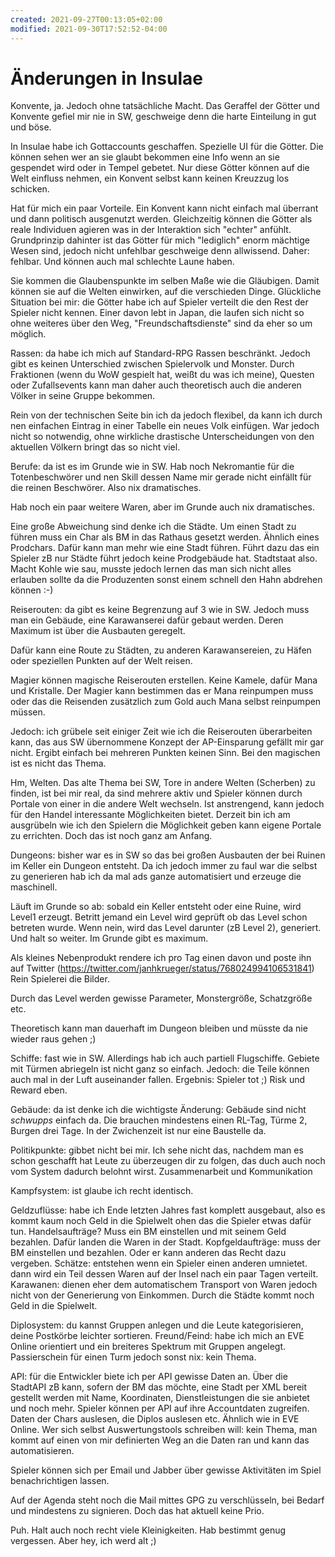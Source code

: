 ```yaml
---
created: 2021-09-27T00:13:05+02:00
modified: 2021-09-30T17:52:52-04:00
---
```


# Änderungen in Insulae

Konvente, ja. Jedoch ohne tatsächliche Macht. Das Geraffel der Götter und Konvente gefiel mir nie in SW, geschweige denn die harte Einteilung in gut und böse.

In Insulae habe ich Gottaccounts geschaffen. Spezielle UI für die Götter. Die können sehen wer an sie glaubt bekommen eine Info wenn an sie gespendet wird oder in Tempel gebetet. Nur diese Götter können auf die Welt einfluss nehmen, ein Konvent selbst kann keinen Kreuzzug los schicken.

Hat für mich ein paar Vorteile. Ein Konvent kann nicht einfach mal überrant und dann politisch ausgenutzt werden. Gleichzeitig können die Götter als reale Individuen agieren was in der Interaktion sich "echter" anfühlt. Grundprinzip dahinter ist das Götter für mich "lediglich" enorm mächtige Wesen sind, jedoch nicht unfehlbar geschweige denn allwissend. Daher: fehlbar. Und können auch mal schlechte Laune haben.

Sie kommen die Glaubenspunkte im selben Maße wie die Gläubigen. Damit können sie auf die Welten einwirken, auf die verschieden Dinge. Glückliche Situation bei mir: die Götter habe ich auf Spieler verteilt die den Rest der Spieler nicht kennen. Einer davon lebt in Japan, die laufen sich nicht so ohne weiteres über den Weg, "Freundschaftsdienste" sind da eher so um möglich.


Rassen: da habe ich mich auf Standard-RPG Rassen beschränkt. Jedoch gibt es keinen Unterschied zwischen Spielervolk und Monster. Durch Fraktionen (wenn du WoW gespielt hat, weißt du was ich meine), Questen oder Zufallsevents kann man daher auch theoretisch auch die anderen Völker in seine Gruppe bekommen.

Rein von der technischen Seite bin ich da jedoch flexibel, da kann ich durch nen einfachen Eintrag in einer Tabelle ein neues Volk einfügen. War jedoch nicht so notwendig, ohne wirkliche drastische Unterscheidungen von den aktuellen Völkern bringt das so nicht viel.


Berufe: da ist es im Grunde wie in SW. Hab noch Nekromantie für die Totenbeschwörer und nen Skill dessen Name mir gerade nicht einfällt für die reinen Beschwörer. Also nix dramatisches.

Hab noch ein paar weitere Waren, aber im Grunde auch nix dramatisches.

Eine große Abweichung sind denke ich die Städte. Um einen Stadt zu führen muss ein Char als BM in das Rathaus gesetzt werden. Ähnlich eines Prodchars. Dafür kann man mehr wie eine Stadt führen. Führt dazu das ein Spieler zB nur Städte führt jedoch keine Prodgebäude hat. Stadtstaat also. Macht Kohle wie sau, musste jedoch lernen das man sich nicht alles erlauben sollte da die Produzenten sonst einem schnell den Hahn abdrehen können :-)

Reiserouten: da gibt es keine Begrenzung auf 3 wie in SW. Jedoch muss man ein Gebäude, eine Karawanserei dafür gebaut werden. Deren Maximum ist über die Ausbauten geregelt.

Dafür kann eine Route zu Städten, zu anderen Karawansereien, zu Häfen oder speziellen Punkten auf der Welt reisen.

Magier können magische Reiserouten erstellen. Keine Kamele, dafür Mana und Kristalle. Der Magier kann bestimmen das er Mana reinpumpen muss oder das die Reisenden zusätzlich zum Gold auch Mana selbst reinpumpen müssen.

Jedoch: ich grübele seit einiger Zeit wie ich die Reiserouten überarbeiten kann, das aus SW übernommene Konzept der AP-Einsparung gefällt mir gar nicht. Ergibt einfach bei mehreren Punkten keinen Sinn. Bei den magischen ist es nicht das Thema.

Hm, Welten. Das alte Thema bei SW, Tore in andere Welten (Scherben) zu finden, ist bei mir real, da sind mehrere aktiv und Spieler können durch Portale von einer in die andere Welt wechseln. Ist anstrengend, kann jedoch für den Handel interessante Möglichkeiten bietet. Derzeit bin ich am ausgrübeln wie ich den Spielern die Möglichkeit geben kann eigene Portale zu errichten. Doch das ist noch ganz am Anfang.


Dungeons: bisher war es in SW so das bei großen Ausbauten der bei Ruinen im Keller ein Dungeon entsteht. Da ich jedoch immer zu faul war die selbst zu generieren hab ich da mal ads ganze automatisiert und erzeuge die maschinell.

Läuft im Grunde so ab: sobald ein Keller entsteht oder eine Ruine, wird Level1 erzeugt. Betritt jemand ein Level wird geprüft ob das Level schon betreten wurde. Wenn nein, wird das Level darunter (zB Level 2), generiert. Und halt so weiter. Im Grunde gibt es maximum.

Als kleines Nebenprodukt rendere ich pro Tag einen davon und poste ihn auf Twitter (https://twitter.com/janhkrueger/status/768024994106531841) Rein Spielerei die Bilder.

Durch das Level werden gewisse Parameter, Monstergröße, Schatzgröße etc.

Theoretisch kann man dauerhaft im Dungeon bleiben und müsste da nie wieder raus gehen ;)

Schiffe: fast wie in SW. Allerdings hab ich auch partiell Flugschiffe. Gebiete mit Türmen abriegeln ist nicht ganz so einfach. Jedoch: die Teile können auch mal in der Luft auseinander fallen. Ergebnis: Spieler tot ;) Risk und Reward eben.

Gebäude: da ist denke ich die wichtigste Änderung: Gebäude sind nicht *schwupps* einfach da. Die brauchen mindestens einen RL-Tag, Türme 2, Burgen drei Tage. In der Zwichenzeit ist nur eine Baustelle da.

Politikpunkte: gibbet nicht bei mir. Ich sehe nicht das, nachdem man es schon geschafft hat Leute zu überzeugen dir zu folgen, das duch auch noch vom System dadurch belohnt wirst. Zusammenarbeit und Kommunikation

Kampfsystem: ist glaube ich recht identisch.

Geldzuflüsse: habe ich Ende letzten Jahres fast komplett ausgebaut, also es kommt kaum noch Geld in die Spielwelt ohen das die Spieler etwas dafür tun. Handelsaufträge? Muss ein BM einstellen und mit seinem Geld bezahlen. Dafür landen die Waren in der Stadt. Kopfgeldaufträge: muss der BM einstellen und bezahlen. Oder er kann anderen das Recht dazu vergeben.
Schätze: entstehen wenn ein Spieler einen anderen umnietet. dann wird ein Teil dessen Waren auf der Insel nach ein paar Tagen verteilt.
Karawanen: dienen eher dem automatischem Transport von Waren jedoch nicht von der Generierung von Einkommen.
Durch die Städte kommt noch Geld in die Spielwelt.

Diplosystem: du kannst Gruppen anlegen und die Leute kategorisieren, deine Postkörbe leichter sortieren.
Freund/Feind: habe ich mich an EVE Online orientiert und ein breiteres Spektrum mit Gruppen angelegt. Passierschein für einen Turm jedoch sonst nix: kein Thema.

API: für die Entwickler biete ich per API gewisse Daten an. Über die StadtAPI zB kann, sofern der BM das möchte, eine Stadt per XML bereit gestellt werden mit Name, Koordinaten, Dienstleistungen die sie anbietet und noch mehr. Spieler können per API auf ihre Accountdaten zugreifen. Daten der Chars auslesen, die Diplos auslesen etc. Ähnlich wie in EVE Online. Wer sich selbst Auswertungstools schreiben will: kein Thema, man kommt auf einen von mir definierten Weg an die Daten ran und kann das automatisieren.

Spieler können sich per Email und Jabber über gewisse Aktivitäten im Spiel benachrichtigen lassen.

Auf der Agenda steht noch die Mail mittes GPG zu verschlüsseln, bei Bedarf und mindestens zu signieren. Doch das hat aktuell keine Prio.

Puh. Halt auch noch recht viele Kleinigkeiten. Hab bestimmt genug vergessen. Aber hey, ich werd alt ;)
